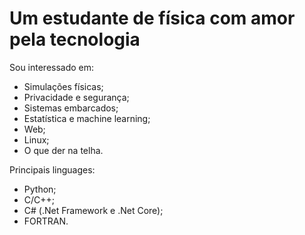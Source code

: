 # Um estudante de física com amor pela tecnologia

Sou interessado em:

- Simulações físicas;
- Privacidade e segurança;
- Sistemas embarcados;
- Estatística e machine learning;
- Web;
- Linux;
- O que der na telha.

Principais linguages:
- Python;
- C/C++;
- C# (.Net Framework e .Net Core);
- FORTRAN.
<!---
MRLimcon/MRLimcon is a ✨ special ✨ repository because its `README.md` (this file) appears on your GitHub profile.
You can click the Preview link to take a look at your changes.
--->
